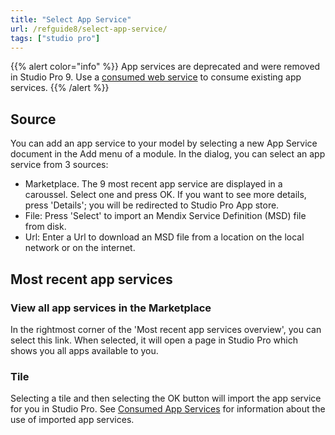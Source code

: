 ```yaml
---
title: "Select App Service"
url: /refguide8/select-app-service/
tags: ["studio pro"]
---
```


{{% alert color="info" %}}
App services are deprecated and were removed in Studio Pro 9. Use a [consumed web service](/refguide8/consumed-web-services/) to consume existing app services.
{{% /alert %}}

## Source

You can add an app service to your model by selecting a new App Service document in the Add menu of a module. In the dialog, you can select an app service from 3 sources:

* Marketplace. The 9 most recent app service are displayed in a caroussel. Select one and press OK. If you want to see more details, press 'Details'; you will be redirected to Studio Pro App store.
* File: Press 'Select' to import an Mendix Service Definition (MSD) file from disk.
* Url: Enter a Url to download an MSD file from a location on the local network or on the internet.

## Most recent app services

### View all app services in the Marketplace

In the rightmost corner of the 'Most recent app services overview', you can select this link. When selected, it will open a page in Studio Pro which shows you all apps available to you.

### Tile

Selecting a tile and then selecting the OK button will import the app service for you in Studio Pro. See [Consumed App Services](/refguide8/consumed-app-services/) for information about the use of imported app services.
